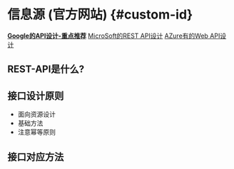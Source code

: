# 信息源 (官方网站) {#custom-id}

[**Google的API设计-重点推荐**](https://cloud.google.com/apis/design/resources?hl=zh-cn)
[MicroSoft的REST API设计](https://github.com/microsoft/api-guidelines/tree/vNext)
[AZure有的Web API设计](https://learn.microsoft.com/zh-cn/azure/architecture/best-practices/api-design)

## REST-API是什么?

## 接口设计原则

- 面向资源设计
- 基础方法
- 注意幂等原则

## 接口对应方法
